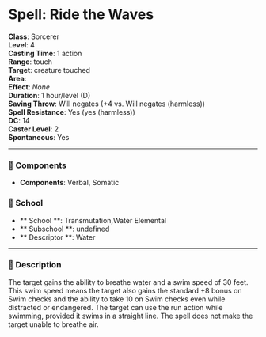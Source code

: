 
# Spell: Ride the Waves
**Class**: Sorcerer  
**Level**: 4  
**Casting Time**: 1 action  
**Range**: touch  
**Target**: creature touched  
**Area**:   
**Effect**: _None_  
**Duration**: 1 hour/level (D)  
**Saving Throw**: Will negates (+4 vs. Will negates (harmless))  
**Spell Resistance**: Yes (yes (harmless))  
**DC**: 14  
**Caster Level**: 2  
**Spontaneous**: Yes

---

### 🔮 Components
- **Components**: Verbal, Somatic

### 🏫 School
- ** School **: Transmutation,Water Elemental
- ** Subschool **: undefined
- ** Descriptor **: Water
---

### 📜 Description
The target gains the ability to breathe water and a swim speed of 30 feet. This swim speed means the target also gains the standard +8 bonus on Swim checks and the ability to take 10 on Swim checks even while distracted or endangered. The target can use the run action while swimming, provided it swims in a straight line. The spell does not make the target unable to breathe air.
